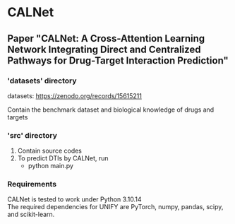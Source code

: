 # CALNet
## Paper "CALNet: A Cross-Attention Learning Network Integrating Direct and Centralized Pathways for Drug-Target Interaction Prediction"
### 'datasets' directory
datasets: https://zenodo.org/records/15615211

Contain the benchmark dataset and biological knowledge of drugs and targets

### 'src' directory
1. Contain source codes
2. To predict DTIs by CALNet, run
    - python main.py 

### Requirements
CALNet is tested to work under Python 3.10.14  
The required dependencies for UNIFY are PyTorch, numpy, pandas, scipy, and scikit-learn.


